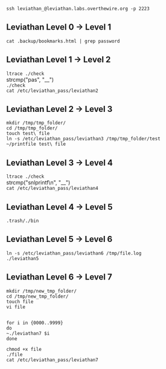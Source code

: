 ```ssh leviathan_@leviathan.labs.overthewire.org -p 2223```  


## Leviathan Level 0 → Level 1
```cat .backup/bookmarks.html | grep password```  

## Leviathan Level 1 → Level 2
```ltrace ./check```  
strcmp("pas", "__")  
```./check```  
```cat /etc/leviathan_pass/leviathan2```  

## Leviathan Level 2 → Level 3  
```mkdir /tmp/tmp_folder/```  
```cd /tmp/tmp_folder/```  
```touch test\ file```  
```ln -s /etc/leviathan_pass/leviathan3 /tmp/tmp_folder/test```  
```~/printfile test\ file```  

## Leviathan Level 3 → Level 4  
```ltrace ./check```  
strcmp("snlprintf\n", "__")  
```cat /etc/leviathan_pass/leviathan4```  

## Leviathan Level 4 → Level 5  
```.trash/./bin```  

## Leviathan Level 5 → Level 6
```ln -s /etc/leviathan_pass/leviathan6 /tmp/file.log```  
```./leviathan5```  

## Leviathan Level 6 → Level 7
```mkdir /tmp/new_tmp_folder/```  
```cd /tmp/new_tmp_folder/```  
```touch file```  
```vi file```    
```#!/bin/bash 

for i in {0000..9999}
do 
~./leviathan7 $i
done
``` 
```chmod +x file```  
```./file```  
```cat /etc/leviathan_pass/leviathan7``` 
